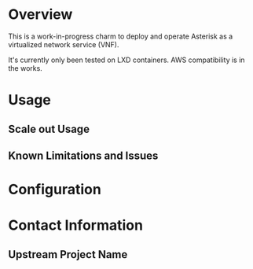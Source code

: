 # Overview

This is a work-in-progress charm to deploy and operate Asterisk as a
virtualized network service (VNF).

It's currently only been tested on LXD containers. AWS compatibility is in the works.

# Usage


## Scale out Usage

## Known Limitations and Issues

# Configuration

# Contact Information

## Upstream Project Name
